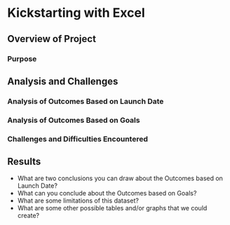 # Kickstarting with Excel
## Overview of Project
### Purpose
## Analysis and Challenges
### Analysis of Outcomes Based on Launch Date
### Analysis of Outcomes Based on Goals
### Challenges and Difficulties Encountered
## Results
- What are two conclusions you can draw about the Outcomes based on Launch Date?
- What can you conclude about the Outcomes based on Goals?
- What are some limitations of this dataset?
- What are some other possible tables and/or graphs that we could create?
